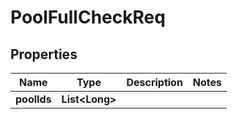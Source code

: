 # PoolFullCheckReq

## Properties
Name | Type | Description | Notes
------------ | ------------- | ------------- | -------------
**poolIds** | **List&lt;Long&gt;** |  | 
